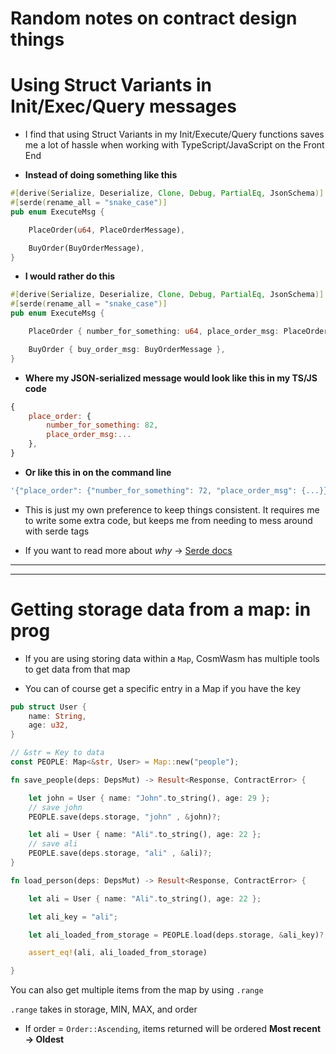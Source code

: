 # Random notes on contract design things


# Using Struct Variants in Init/Exec/Query messages

- I find that using Struct Variants in my Init/Execute/Query functions saves me a lot of hassle when working with TypeScript/JavaScript on the Front End

- **Instead of doing something like this**
```rust
#[derive(Serialize, Deserialize, Clone, Debug, PartialEq, JsonSchema)]
#[serde(rename_all = "snake_case")]
pub enum ExecuteMsg {

    PlaceOrder(u64, PlaceOrderMessage),

    BuyOrder(BuyOrderMessage),
}
```

- **I would rather do this**
```rust
#[derive(Serialize, Deserialize, Clone, Debug, PartialEq, JsonSchema)]
#[serde(rename_all = "snake_case")]
pub enum ExecuteMsg {

    PlaceOrder { number_for_something: u64, place_order_msg: PlaceOrderMessage },

    BuyOrder { buy_order_msg: BuyOrderMessage },
}
```

- **Where my JSON-serialized message would look like this in my TS/JS code**
```js
{ 
    place_order: { 
        number_for_something: 82, 
        place_order_msg:...
    },
}
```

- **Or like this in on the command line**
```bash
'{"place_order": {"number_for_something": 72, "place_order_msg": {...}}}'
```

- This is just my own preference to keep things consistent. It requires me to write some extra code, but 
keeps me from needing to mess around with serde tags

- If you want to read more about *why* -> [Serde docs](https://serde.rs/enum-representations.html)

---
---

# Getting storage data from a map: in prog

- If you are using storing data within a `Map`, CosmWasm has multiple tools to get data from that map

- You can of course get a specific entry in a Map if you have the key 

```rust
pub struct User {
    name: String,
    age: u32,
}

// &str = Key to data
const PEOPLE: Map<&str, User> = Map::new("people");

fn save_people(deps: DepsMut) -> Result<Response, ContractError> {

    let john = User { name: "John".to_string(), age: 29 };
    // save john
    PEOPLE.save(deps.storage, "john" , &john)?;

    let ali = User { name: "Ali".to_string(), age: 22 };
    // save ali
    PEOPLE.save(deps.storage, "ali" , &ali)?;
}

fn load_person(deps: DepsMut) -> Result<Response, ContractError> {

    let ali = User { name: "Ali".to_string(), age: 22 };

    let ali_key = "ali";

    let ali_loaded_from_storage = PEOPLE.load(deps.storage, &ali_key)?;

    assert_eq!(ali, ali_loaded_from_storage)

}

```

You can also get multiple items from the map by using `.range`

`.range` takes in storage, MIN, MAX, and order

- If order = `Order::Ascending`, items returned will be ordered **Most recent -> Oldest**
